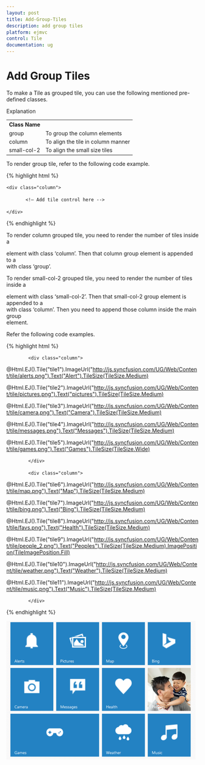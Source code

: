 ```yaml
---
layout: post
title: Add-Group-Tiles
description: add group tiles
platform: ejmvc
control: Tile
documentation: ug
---
```


# Add Group Tiles

To make a Tile as grouped tile, you can use the following mentioned pre-defined classes.

<table>
<tr>
<th>
Class Name</th><h>
Explanation</th></tr>
<tr>
<td>
group</td><td>
To group the column elements</td></tr>
<tr>
<td>
column</td><td>
To align the tile in column manner</td></tr>
<tr>
<td>
small-col-2</td><td>
To align the small size tiles</td></tr>
</table>


To render group tile, refer to the following code example.

{% highlight html %}


<div class="group">

    <div class="column">

           <!— Add tile control here -->

    </div>

</div>


{% endhighlight %}


To render column grouped tile, you need to render the number of tiles inside a <div> element with class ‘column’. Then that column group element is appended to a <div> with class ‘group’.     

To render small-col-2 grouped tile, you need to render the number of tiles inside a <div> element with class ‘small-col-2’. Then that small-col-2 group element is appended to a <div> with class ‘column’. Then you need to append those column inside the main group <div> element.                                                     

 Refer the following code examples.

{% highlight html %}

<div class="group">

            <div class="column">

@Html.EJ().Tile("tile1").ImageUrl("http://js.syncfusion.com/UG/Web/Content/tile/alerts.png").Text("Alert").TileSize(TileSize.Medium)

@Html.EJ().Tile("tile2").ImageUrl("http://js.syncfusion.com/UG/Web/Content/tile/pictures.png").Text("pictures").TileSize(TileSize.Medium)

@Html.EJ().Tile("tile3").ImageUrl("http://js.syncfusion.com/UG/Web/Content/tile/camera.png").Text("Camera").TileSize(TileSize.Medium)

@Html.EJ().Tile("tile4").ImageUrl("http://js.syncfusion.com/UG/Web/Content/tile/messages.png").Text("Messages").TileSize(TileSize.Medium)

@Html.EJ().Tile("tile5").ImageUrl("http://js.syncfusion.com/UG/Web/Content/tile/games.png").Text("Games").TileSize(TileSize.Wide)

            </div>

            <div class="column">

@Html.EJ().Tile("tile6").ImageUrl("http://js.syncfusion.com/UG/Web/Content/tile/map.png").Text("Map").TileSize(TileSize.Medium)

@Html.EJ().Tile("tile7").ImageUrl("http://js.syncfusion.com/UG/Web/Content/tile/bing.png").Text("Bing").TileSize(TileSize.Medium)

@Html.EJ().Tile("tile8").ImageUrl("http://js.syncfusion.com/UG/Web/Content/tile/favs.png").Text("Health").TileSize(TileSize.Medium)

@Html.EJ().Tile("tile9").ImageUrl("http://js.syncfusion.com/UG/Web/Content/tile/people_2.png").Text("Peoples").TileSize(TileSize.Medium).ImagePosition(TileImagePosition.Fill)

@Html.EJ().Tile("tile10").ImageUrl("http://js.syncfusion.com/UG/Web/Content/tile/weather.png").Text("Weather").TileSize(TileSize.Medium)

@Html.EJ().Tile("tile11").ImageUrl("http://js.syncfusion.com/UG/Web/Content/tile/music.png").Text("Music").TileSize(TileSize.Medium)

            </div>

</div>


{% endhighlight %}


![](Add-Group-Tiles_images/Add-Group-Tiles_img1.png)



